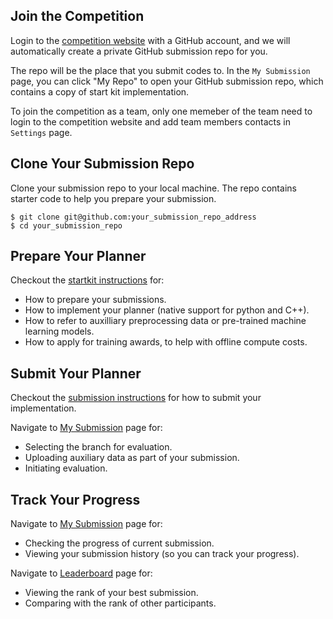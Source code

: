 ## Join the Competition

Login to the [competition website](http://www.leagueofrobotrunners.org/submission) with a GitHub account, and we will automatically create a private GitHub submission repo for you.

The repo will be the place that you submit codes to. In the `My Submission` page, you can click "My Repo" to open your GitHub submission repo, which contains a copy of start kit implementation.

To join the competition as a team, only one memeber of the team need to login to the competition website and add team members contacts in `Settings` page.

## Clone Your Submission Repo

Clone your submission repo to your local machine. The repo contains starter code to help you prepare your submission.

```
$ git clone git@github.com:your_submission_repo_address
$ cd your_submission_repo
```

## Prepare Your Planner
Checkout the [startkit instructions](https://github.com/MAPF-Competition/Start-Kit/blob/main/README.md) for:
- How to prepare your submissions.
- How to implement your planner (native support for python and C++).
- How to refer to auxilliary preprocessing data or pre-trained machine learning models.
- How to apply for training awards, to help with offline compute costs.

## Submit Your Planner
Checkout the [submission instructions](https://github.com/MAPF-Competition/Start-Kit/blob/main/Submission_Instruction.md) for how to submit your implementation.

Navigate to [My Submission](./submission) page for:
- Selecting the branch for evaluation.
- Uploading auxiliary data as part of your submission.
- Initiating evaluation.

## Track Your Progress
Navigate to [My Submission](./submission) page for:
- Checking the progress of current submission.
- Viewing your submission history (so you can track your progress).

Navigate to [Leaderboard](./leaderboard) page for:
- Viewing the rank of your best submission.
- Comparing with the rank of other participants.
